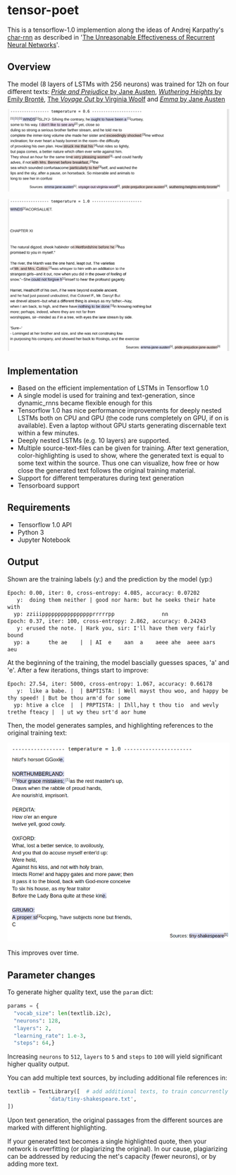 # tensor-poet
This is a tensorflow-1.0 implemention along the ideas of Andrej Karpathy's [char-rnn](https://github.com/karpathy/char-rnn) as described in '[The Unreasonable Effectiveness of Recurrent Neural Networks](http://karpathy.github.io/2015/05/21/rnn-effectiveness/)'.

## Overview
The model (8 layers of LSTMs with 256 neurons) was trained for 12h on four different texts: [_Pride and Prejudice_ by Jane Austen](http://www.gutenberg.org/ebooks/42671), [_Wuthering Heights_ by Emily Brontë](http://www.gutenberg.org/ebooks/768), [The _Voyage Out_ by Virginia Woolf](http://www.gutenberg.org/ebooks/144) and [_Emma_ by Jane Austen](http://www.gutenberg.org/ebooks/158)

![](doc/images/training12h-1.png)

![](doc/images/training12h-2.png)


## Implementation
* Based on the efficient implementation of LSTMs in Tensorflow 1.0
* A single model is used for training and text-generation, since dynamic_rnns became flexible enough for this
* Tensorflow 1.0 has nice performance improvements for deeply nested LSTMs both on CPU and GPU (the code runs completely on GPU, if on is available). Even a laptop without GPU starts generating discernable text within a few minutes.
* Deeply nested LSTMs (e.g. 10 layers) are supported.
* Multiple source-text-files can be given for training. After text generation, color-highlighting is used to show, where the generated text is equal to some text within the source. Thus one can visualize, how free or how close the generated text follows the original training material.
* Support for different temperatures during text generation
* Tensorboard support

## Requirements
* Tensorflow 1.0 API
* Python 3
* Jupyter Notebook

## Output
Shown are the training labels (y:) and the prediction by the model (yp:)
```
Epoch: 0.00, iter: 0, cross-entropy: 4.085, accuracy: 0.07202
   y:  doing them neither | good nor harm: but he seeks their hate with 
  yp: zziiipppppppppppppppprrrrrpp               nn                   
Epoch: 0.37, iter: 100, cross-entropy: 2.862, accuracy: 0.24243
   y: erused the note. | Hark you, sir: I'll have them very fairly bound
  yp: a      the ae    |  | AI  e    aan  a    aeee ahe  aeee aars   aeu 
```
At the beginning of the training, the model bascially guesses spaces, 'a' and 'e'. After a few iterations, things start to improve:
```
Epoch: 27.54, iter: 5000, cross-entropy: 1.067, accuracy: 0.66178
   y:  like a babe. |  | BAPTISTA: | Well mayst thou woo, and happy be thy speed! | But be thou arm'd for some
  yp: htive a clce  |  | PRPTISTA: | Ihll,hay t thou tio  and wevly trethe fteacy |  | ut wy theu srt'd aor hume
```
Then, the model generates samples, and highlighting references to the original training text:

![](doc/images/trainbeginning.png)

This improves over time.
  
## Parameter changes
To generate higher quality text, use the `param` dict:
```python
params = {
  "vocab_size": len(textlib.i2c),
  "neurons": 128,
  "layers": 2,
  "learning_rate": 1.e-3,
  "steps": 64,}
```
Increasing `neurons` to `512`, `layers` to `5` and `steps` to `100` will yield significant higher quality output. 
 
You can add multiple text sources, by including additional file references in:
```python
textlib = TextLibrary([  # add additional texts, to train concurrently on multiple srcs:
             'data/tiny-shakespeare.txt',
])
```
Upon text generation, the original passages from the different sources are marked with different highlighting.
 
If your generated text becomes a single highlighted quote, then your network is overfitting (or plagiarizing the original). In our cause, plagiarizing can be addressed by reducing the net's capacity (fewer neurons), or by adding more text.
